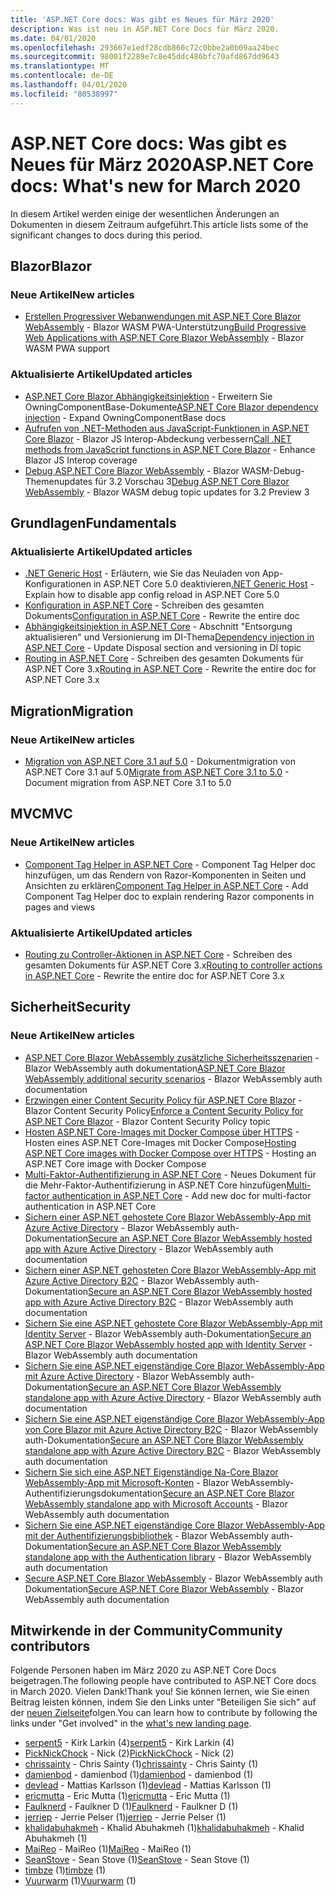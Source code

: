 ```yaml
---
title: 'ASP.NET Core docs: Was gibt es Neues für März 2020'
description: Was ist neu in ASP.NET Core Docs für März 2020.
ms.date: 04/01/2020
ms.openlocfilehash: 293667e1edf28cdb860c72c0bbe2a0b09aa24bec
ms.sourcegitcommit: 98001f2289e7c8e45ddc486bfc70afd867dd9643
ms.translationtype: MT
ms.contentlocale: de-DE
ms.lasthandoff: 04/01/2020
ms.locfileid: "80538997"
---
```

# <a name="aspnet-core-docs-whats-new-for-march-2020"></a><span data-ttu-id="d1627-103">ASP.NET Core docs: Was gibt es Neues für März 2020</span><span class="sxs-lookup"><span data-stu-id="d1627-103">ASP.NET Core docs: What's new for March 2020</span></span>

<span data-ttu-id="d1627-104">In diesem Artikel werden einige der wesentlichen Änderungen an Dokumenten in diesem Zeitraum aufgeführt.</span><span class="sxs-lookup"><span data-stu-id="d1627-104">This article lists some of the significant changes to docs during this period.</span></span>

## <a name="blazor"></a><span data-ttu-id="d1627-105">Blazor</span><span class="sxs-lookup"><span data-stu-id="d1627-105">Blazor</span></span>

### <a name="new-articles"></a><span data-ttu-id="d1627-106">Neue Artikel</span><span class="sxs-lookup"><span data-stu-id="d1627-106">New articles</span></span>

- <span data-ttu-id="d1627-107">[Erstellen Progressiver Webanwendungen mit ASP.NET Core Blazor WebAssembly](../blazor/progressive-web-app.md) - Blazor WASM PWA-Unterstützung</span><span class="sxs-lookup"><span data-stu-id="d1627-107">[Build Progressive Web Applications with ASP.NET Core Blazor WebAssembly](../blazor/progressive-web-app.md) - Blazor WASM PWA support</span></span>

### <a name="updated-articles"></a><span data-ttu-id="d1627-108">Aktualisierte Artikel</span><span class="sxs-lookup"><span data-stu-id="d1627-108">Updated articles</span></span>

- <span data-ttu-id="d1627-109">[ASP.NET Core Blazor Abhängigkeitsinjektion](../blazor/dependency-injection.md) - Erweitern Sie OwningComponentBase-Dokumente</span><span class="sxs-lookup"><span data-stu-id="d1627-109">[ASP.NET Core Blazor dependency injection](../blazor/dependency-injection.md) - Expand OwningComponentBase docs</span></span>
- <span data-ttu-id="d1627-110">[Aufrufen von .NET-Methoden aus JavaScript-Funktionen in ASP.NET Core Blazor](../blazor/call-dotnet-from-javascript.md) - Blazor JS Interop-Abdeckung verbessern</span><span class="sxs-lookup"><span data-stu-id="d1627-110">[Call .NET methods from JavaScript functions in ASP.NET Core Blazor](../blazor/call-dotnet-from-javascript.md) - Enhance Blazor JS Interop coverage</span></span>
- <span data-ttu-id="d1627-111">[Debug ASP.NET Core Blazor WebAssembly](../blazor/debug.md) - Blazor WASM-Debug-Themenupdates für 3.2 Vorschau 3</span><span class="sxs-lookup"><span data-stu-id="d1627-111">[Debug ASP.NET Core Blazor WebAssembly](../blazor/debug.md) - Blazor WASM debug topic updates for 3.2 Preview 3</span></span>

## <a name="fundamentals"></a><span data-ttu-id="d1627-112">Grundlagen</span><span class="sxs-lookup"><span data-stu-id="d1627-112">Fundamentals</span></span>

### <a name="updated-articles"></a><span data-ttu-id="d1627-113">Aktualisierte Artikel</span><span class="sxs-lookup"><span data-stu-id="d1627-113">Updated articles</span></span>

- <span data-ttu-id="d1627-114">[.NET Generic Host](../fundamentals/host/generic-host.md) - Erläutern, wie Sie das Neuladen von App-Konfigurationen in ASP.NET Core 5.0 deaktivieren</span><span class="sxs-lookup"><span data-stu-id="d1627-114">[.NET Generic Host](../fundamentals/host/generic-host.md) - Explain how to disable app config reload in ASP.NET Core 5.0</span></span>
- <span data-ttu-id="d1627-115">[Konfiguration in ASP.NET Core](../fundamentals/configuration/index.md) - Schreiben des gesamten Dokuments</span><span class="sxs-lookup"><span data-stu-id="d1627-115">[Configuration in ASP.NET Core](../fundamentals/configuration/index.md) - Rewrite the entire doc</span></span>
- <span data-ttu-id="d1627-116">[Abhängigkeitsinjektion in ASP.NET Core](../fundamentals/dependency-injection.md) - Abschnitt "Entsorgung aktualisieren" und Versionierung im DI-Thema</span><span class="sxs-lookup"><span data-stu-id="d1627-116">[Dependency injection in ASP.NET Core](../fundamentals/dependency-injection.md) - Update Disposal section and versioning in DI topic</span></span>
- <span data-ttu-id="d1627-117">[Routing in ASP.NET Core](../fundamentals/routing.md) - Schreiben des gesamten Dokuments für ASP.NET Core 3.x</span><span class="sxs-lookup"><span data-stu-id="d1627-117">[Routing in ASP.NET Core](../fundamentals/routing.md) - Rewrite the entire doc for ASP.NET Core 3.x</span></span>

## <a name="migration"></a><span data-ttu-id="d1627-118">Migration</span><span class="sxs-lookup"><span data-stu-id="d1627-118">Migration</span></span>

### <a name="new-articles"></a><span data-ttu-id="d1627-119">Neue Artikel</span><span class="sxs-lookup"><span data-stu-id="d1627-119">New articles</span></span>

- <span data-ttu-id="d1627-120">[Migration von ASP.NET Core 3.1 auf 5.0](../migration/31-to-50.md) - Dokumentmigration von ASP.NET Core 3.1 auf 5.0</span><span class="sxs-lookup"><span data-stu-id="d1627-120">[Migrate from ASP.NET Core 3.1 to 5.0](../migration/31-to-50.md) - Document migration from ASP.NET Core 3.1 to 5.0</span></span>

## <a name="mvc"></a><span data-ttu-id="d1627-121">MVC</span><span class="sxs-lookup"><span data-stu-id="d1627-121">MVC</span></span>

### <a name="new-articles"></a><span data-ttu-id="d1627-122">Neue Artikel</span><span class="sxs-lookup"><span data-stu-id="d1627-122">New articles</span></span>

- <span data-ttu-id="d1627-123">[Component Tag Helper in ASP.NET Core](../mvc/views/tag-helpers/built-in/component-tag-helper.md) - Component Tag Helper doc hinzufügen, um das Rendern von Razor-Komponenten in Seiten und Ansichten zu erklären</span><span class="sxs-lookup"><span data-stu-id="d1627-123">[Component Tag Helper in ASP.NET Core](../mvc/views/tag-helpers/built-in/component-tag-helper.md) - Add Component Tag Helper doc to explain rendering Razor components in pages and views</span></span>

### <a name="updated-articles"></a><span data-ttu-id="d1627-124">Aktualisierte Artikel</span><span class="sxs-lookup"><span data-stu-id="d1627-124">Updated articles</span></span>

- <span data-ttu-id="d1627-125">[Routing zu Controller-Aktionen in ASP.NET Core](../mvc/controllers/routing.md) - Schreiben des gesamten Dokuments für ASP.NET Core 3.x</span><span class="sxs-lookup"><span data-stu-id="d1627-125">[Routing to controller actions in ASP.NET Core](../mvc/controllers/routing.md) - Rewrite the entire doc for ASP.NET Core 3.x</span></span>

## <a name="security"></a><span data-ttu-id="d1627-126">Sicherheit</span><span class="sxs-lookup"><span data-stu-id="d1627-126">Security</span></span>

### <a name="new-articles"></a><span data-ttu-id="d1627-127">Neue Artikel</span><span class="sxs-lookup"><span data-stu-id="d1627-127">New articles</span></span>

- <span data-ttu-id="d1627-128">[ASP.NET Core Blazor WebAssembly zusätzliche Sicherheitsszenarien](../security/blazor/webassembly/additional-scenarios.md) - Blazor WebAssembly auth dokumentation</span><span class="sxs-lookup"><span data-stu-id="d1627-128">[ASP.NET Core Blazor WebAssembly additional security scenarios](../security/blazor/webassembly/additional-scenarios.md) - Blazor WebAssembly auth documentation</span></span>
- <span data-ttu-id="d1627-129">[Erzwingen einer Content Security Policy für ASP.NET Core Blazor](../security/blazor/content-security-policy.md) - Blazor Content Security Policy</span><span class="sxs-lookup"><span data-stu-id="d1627-129">[Enforce a Content Security Policy for ASP.NET Core Blazor](../security/blazor/content-security-policy.md) - Blazor Content Security Policy topic</span></span>
- <span data-ttu-id="d1627-130">[Hosten ASP.NET Core-Images mit Docker Compose über HTTPS](../security/docker-compose-https.md) - Hosten eines ASP.NET Core-Images mit Docker Compose</span><span class="sxs-lookup"><span data-stu-id="d1627-130">[Hosting ASP.NET Core images with Docker Compose over HTTPS](../security/docker-compose-https.md) - Hosting an ASP.NET Core image with Docker Compose</span></span>
- <span data-ttu-id="d1627-131">[Multi-Faktor-Authentifizierung in ASP.NET Core](../security/authentication/mfa.md) - Neues Dokument für die Mehr-Faktor-Authentifizierung in ASP.NET Core hinzufügen</span><span class="sxs-lookup"><span data-stu-id="d1627-131">[Multi-factor authentication in ASP.NET Core](../security/authentication/mfa.md) - Add new doc for multi-factor authentication in ASP.NET Core</span></span>
- <span data-ttu-id="d1627-132">[Sichern einer ASP.NET gehostete Core Blazor WebAssembly-App mit Azure Active Directory](../security/blazor/webassembly/hosted-with-azure-active-directory.md) - Blazor WebAssembly auth-Dokumentation</span><span class="sxs-lookup"><span data-stu-id="d1627-132">[Secure an ASP.NET Core Blazor WebAssembly hosted app with Azure Active Directory](../security/blazor/webassembly/hosted-with-azure-active-directory.md) - Blazor WebAssembly auth documentation</span></span>
- <span data-ttu-id="d1627-133">[Sichern einer ASP.NET gehosteten Core Blazor WebAssembly-App mit Azure Active Directory B2C](../security/blazor/webassembly/hosted-with-azure-active-directory-b2c.md) - Blazor WebAssembly auth-Dokumentation</span><span class="sxs-lookup"><span data-stu-id="d1627-133">[Secure an ASP.NET Core Blazor WebAssembly hosted app with Azure Active Directory B2C](../security/blazor/webassembly/hosted-with-azure-active-directory-b2c.md) - Blazor WebAssembly auth documentation</span></span>
- <span data-ttu-id="d1627-134">[Sichern Sie eine ASP.NET gehostete Core Blazor WebAssembly-App mit Identity Server](../security/blazor/webassembly/hosted-with-identity-server.md) - Blazor WebAssembly auth-Dokumentation</span><span class="sxs-lookup"><span data-stu-id="d1627-134">[Secure an ASP.NET Core Blazor WebAssembly hosted app with Identity Server](../security/blazor/webassembly/hosted-with-identity-server.md) - Blazor WebAssembly auth documentation</span></span>
- <span data-ttu-id="d1627-135">[Sichern Sie eine ASP.NET eigenständige Core Blazor WebAssembly-App mit Azure Active Directory](../security/blazor/webassembly/standalone-with-azure-active-directory.md) - Blazor WebAssembly auth-Dokumentation</span><span class="sxs-lookup"><span data-stu-id="d1627-135">[Secure an ASP.NET Core Blazor WebAssembly standalone app with Azure Active Directory](../security/blazor/webassembly/standalone-with-azure-active-directory.md) - Blazor WebAssembly auth documentation</span></span>
- <span data-ttu-id="d1627-136">[Sichern Sie eine ASP.NET eigenständige Core Blazor WebAssembly-App von Core Blazor mit Azure Active Directory B2C](../security/blazor/webassembly/standalone-with-azure-active-directory-b2c.md) - Blazor WebAssembly auth-Dokumentation</span><span class="sxs-lookup"><span data-stu-id="d1627-136">[Secure an ASP.NET Core Blazor WebAssembly standalone app with Azure Active Directory B2C](../security/blazor/webassembly/standalone-with-azure-active-directory-b2c.md) - Blazor WebAssembly auth documentation</span></span>
- <span data-ttu-id="d1627-137">[Sichern Sie sich eine ASP.NET Eigenständige Na-Core Blazor WebAssembly-App mit Microsoft-Konten](../security/blazor/webassembly/standalone-with-microsoft-accounts.md) - Blazor WebAssembly-Authentifizierungsdokumentation</span><span class="sxs-lookup"><span data-stu-id="d1627-137">[Secure an ASP.NET Core Blazor WebAssembly standalone app with Microsoft Accounts](../security/blazor/webassembly/standalone-with-microsoft-accounts.md) - Blazor WebAssembly auth documentation</span></span>
- <span data-ttu-id="d1627-138">[Sichern Sie eine ASP.NET eigenständige Core Blazor WebAssembly-App mit der Authentifizierungsbibliothek](../security/blazor/webassembly/standalone-with-authentication-library.md) - Blazor WebAssembly auth-Dokumentation</span><span class="sxs-lookup"><span data-stu-id="d1627-138">[Secure an ASP.NET Core Blazor WebAssembly standalone app with the Authentication library](../security/blazor/webassembly/standalone-with-authentication-library.md) - Blazor WebAssembly auth documentation</span></span>
- <span data-ttu-id="d1627-139">[Secure ASP.NET Core Blazor WebAssembly](../security/blazor/webassembly/index.md) - Blazor WebAssembly auth Dokumentation</span><span class="sxs-lookup"><span data-stu-id="d1627-139">[Secure ASP.NET Core Blazor WebAssembly](../security/blazor/webassembly/index.md) - Blazor WebAssembly auth documentation</span></span>

## <a name="community-contributors"></a><span data-ttu-id="d1627-140">Mitwirkende in der Community</span><span class="sxs-lookup"><span data-stu-id="d1627-140">Community contributors</span></span>

<span data-ttu-id="d1627-141">Folgende Personen haben im März 2020 zu ASP.NET Core Docs beigetragen.</span><span class="sxs-lookup"><span data-stu-id="d1627-141">The following people have contributed to ASP.NET Core docs in March 2020.</span></span> <span data-ttu-id="d1627-142">Vielen Dank!</span><span class="sxs-lookup"><span data-stu-id="d1627-142">Thank you!</span></span> <span data-ttu-id="d1627-143">Sie können lernen, wie Sie einen Beitrag leisten können, indem Sie den Links unter "Beteiligen Sie sich" auf der [neuen Zielseite](index.yml)folgen.</span><span class="sxs-lookup"><span data-stu-id="d1627-143">You can learn how to contribute by following the links under "Get involved" in the [what's new landing page](index.yml).</span></span>

- <span data-ttu-id="d1627-144">[serpent5](https://github.com/serpent5) - Kirk Larkin (4)</span><span class="sxs-lookup"><span data-stu-id="d1627-144">[serpent5](https://github.com/serpent5) - Kirk Larkin (4)</span></span>
- <span data-ttu-id="d1627-145">[PickNickChock](https://github.com/PickNickChock) - Nick (2)</span><span class="sxs-lookup"><span data-stu-id="d1627-145">[PickNickChock](https://github.com/PickNickChock) - Nick (2)</span></span>
- <span data-ttu-id="d1627-146">[chrissainty](https://github.com/chrissainty) - Chris Sainty (1)</span><span class="sxs-lookup"><span data-stu-id="d1627-146">[chrissainty](https://github.com/chrissainty) - Chris Sainty (1)</span></span>
- <span data-ttu-id="d1627-147">[damienbod](https://github.com/damienbod) - damienbod (1)</span><span class="sxs-lookup"><span data-stu-id="d1627-147">[damienbod](https://github.com/damienbod) - damienbod (1)</span></span>
- <span data-ttu-id="d1627-148">[devlead](https://github.com/devlead) - Mattias Karlsson (1)</span><span class="sxs-lookup"><span data-stu-id="d1627-148">[devlead](https://github.com/devlead) - Mattias Karlsson (1)</span></span>
- <span data-ttu-id="d1627-149">[ericmutta](https://github.com/ericmutta) - Eric Mutta (1)</span><span class="sxs-lookup"><span data-stu-id="d1627-149">[ericmutta](https://github.com/ericmutta) - Eric Mutta (1)</span></span>
- <span data-ttu-id="d1627-150">[Faulknerd](https://github.com/Faulknerd) - Faulkner D (1)</span><span class="sxs-lookup"><span data-stu-id="d1627-150">[Faulknerd](https://github.com/Faulknerd) - Faulkner D (1)</span></span>
- <span data-ttu-id="d1627-151">[jerriep](https://github.com/jerriep) - Jerrie Pelser (1)</span><span class="sxs-lookup"><span data-stu-id="d1627-151">[jerriep](https://github.com/jerriep) - Jerrie Pelser (1)</span></span>
- <span data-ttu-id="d1627-152">[khalidabuhakmeh](https://github.com/khalidabuhakmeh) - Khalid Abuhakmeh (1)</span><span class="sxs-lookup"><span data-stu-id="d1627-152">[khalidabuhakmeh](https://github.com/khalidabuhakmeh) - Khalid Abuhakmeh (1)</span></span>
- <span data-ttu-id="d1627-153">[MaiReo](https://github.com/MaiReo) - MaiReo (1)</span><span class="sxs-lookup"><span data-stu-id="d1627-153">[MaiReo](https://github.com/MaiReo) - MaiReo (1)</span></span>
- <span data-ttu-id="d1627-154">[SeanStove](https://github.com/SeanStove) - Sean Stove (1)</span><span class="sxs-lookup"><span data-stu-id="d1627-154">[SeanStove](https://github.com/SeanStove) - Sean Stove (1)</span></span>
- <span data-ttu-id="d1627-155">[timbze](https://github.com/timbze) (1)</span><span class="sxs-lookup"><span data-stu-id="d1627-155">[timbze](https://github.com/timbze) (1)</span></span>
- <span data-ttu-id="d1627-156">[Vuurwarm](https://github.com/Vuurwarm) (1)</span><span class="sxs-lookup"><span data-stu-id="d1627-156">[Vuurwarm](https://github.com/Vuurwarm) (1)</span></span>

